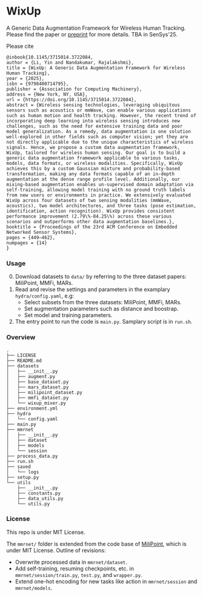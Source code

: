 # WixUp
A Generic Data Augmentation Framework for Wireless Human Tracking. Please find the paper or [preprint](https://arxiv.org/abs/2405.04804) for more details. TBA in SenSys'25.

Please cite
```
@inbook{10.1145/3715014.3722084,
author = {Li, Yin and Nandakumar, Rajalakshmi},
title = {WixUp: A Generic Data Augmentation Framework for Wireless Human Tracking},
year = {2025},
isbn = {9798400714795},
publisher = {Association for Computing Machinery},
address = {New York, NY, USA},
url = {https://doi.org/10.1145/3715014.3722084},
abstract = {Wireless sensing technologies, leveraging ubiquitous sensors such as acoustics or mmWave, can enable various applications such as human motion and health tracking. However, the recent trend of incorporating deep learning into wireless sensing introduces new challenges, such as the need for extensive training data and poor model generalization. As a remedy, data augmentation is one solution well-explored in other fields such as computer vision; yet they are not directly applicable due to the unique characteristics of wireless signals. Hence, we propose a custom data augmentation framework, WixUp, tailored for wireless human sensing. Our goal is to build a generic data augmentation framework applicable to various tasks, models, data formats, or wireless modalities. Specifically, WixUp achieves this by a custom Gaussian mixture and probability-based transformation, making any data formats capable of an in-depth augmentation at the dense range profile level. Additionally, our mixing-based augmentation enables un-supervised domain adaptation via self-training, allowing model training with no ground truth labels from new users or environments in practice. We extensively evaluated WixUp across four datasets of two sensing modalities (mmWave, acoustics), two model architectures, and three tasks (pose estimation, identification, action recognition). WixUp provides consistent performance improvement (2.79\%-84.25\%) across these various scenarios and outperforms other data augmentation baselines.},
booktitle = {Proceedings of the 23rd ACM Conference on Embedded Networked Sensor Systems},
pages = {449–462},
numpages = {14}
}
```

### Usage
0. Download datasets to `data/` by referring to the three dataset papers: MiliPoint, MMFi, MARs.
1. Read and revise the settings and parameters in the examplary `hydra/config.yaml`, e.g:
    - Select subsets from the three datasets: MiliPoint, MMFi, MARs.
    - Set augmentation parameters such as distance and boostrap.
    - Set model and training parameters.
2. The entry point to run the code is `main.py`. Samplary script is in `run.sh`.


### Overview
```
.
├── LICENSE
├── README.md
├── datasets
│   ├── __init__.py
│   ├── augment.py
│   ├── base_dataset.py
│   ├── mars_dataset.py
│   ├── milipoint_dataset.py
│   ├── mmfi_dataset.py
│   └── wixup_mixer.py
├── environment.yml
├── hydra
│   └── config.yaml
├── main.py
├── mmrnet
│   ├── __init__.py
│   ├── dataset
│   ├── models
│   └── session
├── process_data.py
├── run.sh
├── saved
│   └── logs
├── setup.py
└── utils
    ├── __init__.py
    ├── constants.py
    ├── data_utils.py
    └── utils.py

```

### License
This repo is under MIT License.

The `mmrnet/` folder is extended from the code base of [MiliPoint](https://github.com/yizzfz/MiliPoint), which is under MIT License.
Outline of revisions:
- Overwrite processed data in `mmrnet/dataset`.
- Add self-training, resuming checkpoints, etc. in `mmrnet/session/train.py`, `test.py`, and `wrapper.py`.
- Extend one-hot encoding for new tasks like action in `mmrnet/session` and `mmrnet/models`.

